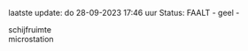 laatste update: 
do 28-09-2023 17:46   uur 
Status: FAALT - geel - 
<div class="service Y">schijfruimte</div><div class="service Y">microstation</div>